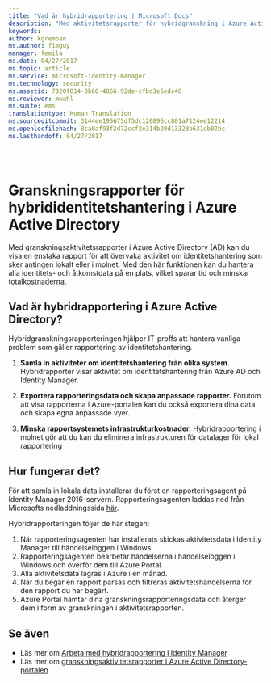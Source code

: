 ```yaml
---
title: "Vad är hybridrapportering | Microsoft Docs"
description: "Med aktivitetsrapporter för hybridgranskning i Azure Active Directory kan du se händelser som granskats såväl i molnet som lokalt."
keywords: 
author: kgremban
ms.author: fimguy
manager: femila
ms.date: 04/27/2017
ms.topic: article
ms.service: microsoft-identity-manager
ms.technology: security
ms.assetid: 7320f014-8b60-4866-92de-cfbd3e6edc48
ms.reviewer: mwahl
ms.suite: ems
translationtype: Human Translation
ms.sourcegitcommit: 3144ee195675df5dc120896cc801a7124ee12214
ms.openlocfilehash: 8ca0af93f2d72ccf2e314b20d13323b631eb02bc
ms.lasthandoff: 04/27/2017


---
```


# <a name="hybrid-identity-management-audit-reports-in-azure-active-directory"></a>Granskningsrapporter för hybrididentitetshantering i Azure Active Directory
Med granskningsaktivitetsrapporter i Azure Active Directory (AD) kan du visa en enstaka rapport för att övervaka aktivitet om identitetshantering som sker antingen lokalt eller i molnet. Med den här funktionen kan du hantera alla identitets- och åtkomstdata på en plats, vilket sparar tid och minskar totalkostnaderna.

## <a name="what-is-azure-active-directory-hybrid-reporting"></a>Vad är hybridrapportering i Azure Active Directory?
Hybridgranskningsrapporteringen hjälper IT-proffs att hantera vanliga problem som gäller rapportering av identitetshantering.

1. **Samla in aktiviteter om identitetshantering från olika system.** Hybridrapporter visar aktivitet om identitetshantering från Azure AD och Identity Manager.

2. **Exportera rapporteringsdata och skapa anpassade rapporter.** Förutom att visa rapporterna i Azure-portalen kan du också exportera dina data och skapa egna anpassade vyer.

3. **Minska rapportsystemets infrastrukturkostnader.** Hybridrapportering i molnet gör att du kan du eliminera infrastrukturen för datalager för lokal rapportering

## <a name="how-does-it-work"></a>Hur fungerar det?

För att samla in lokala data installerar du först en rapporteringsagent på Identity Manager 2016-servern. Rapporteringsagenten laddas ned från Microsofts nedladdningssida [här](https://www.microsoft.com/en-us/download/details.aspx?id=####/).

Hybridrapporteringen följer de här stegen:
1. När rapporteringsagenten har installerats skickas aktivitetsdata i Identity Manager till händelseloggen i Windows.
2. Rapporteringsagenten bearbetar händelserna i händelseloggen i Windows och överför dem till Azure Portal.
3. Alla aktivitetsdata lagras i Azure i en månad.
4. När du begär en rapport parsas och filtreras aktivitetshändelserna för den rapport du har begärt.
5. Azure Portal hämtar dina granskningsrapporteringsdata och återger dem i form av granskningen i aktivitetsrapporten.

## <a name="see-also"></a>Se även
- Läs mer om [Arbeta med hybridrapportering i Identity Manager](/microsoft-identity-manager/deploy-use/working-with-identity-manager-hybrid-reporting)
- Läs mer om [granskningsaktivitetsrapporter i Azure Active Directory-portalen](https://docs.microsoft.com/en-us/azure/active-directory/active-directory-reporting-activity-audit-logs)

